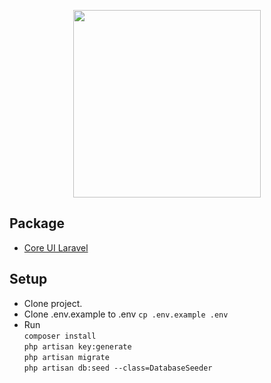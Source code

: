 <p align="center"><img src="https://fidweb.net/wp-content/uploads/2017/11/Sofia-Bulgaria.png" width="300"></p>

## Package
- [Core UI Laravel](https://github.com/LaravelDaily/Laravel-CoreUI-AdminPanel)

## Setup
- Clone project.
- Clone .env.example to .env `cp .env.example .env`
- Run    
	`composer install`    
	`php artisan key:generate`    
	`php artisan migrate`    
	`php artisan db:seed --class=DatabaseSeeder`
